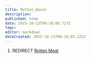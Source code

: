 ```yaml
---
title: Rotten_Bacon
description: 
published: true
date: 2025-10-13T00:10:09.717Z
tags: 
editor: markdown
dateCreated: 2025-10-13T00:10:05.223Z
---
```


1.  REDIRECT [Rotten Meat](Rotten_Meat "wikilink")